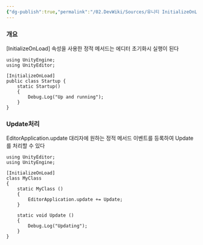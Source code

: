 ```yaml
---
{"dg-publish":true,"permalink":"/02.DevWiki/Sources/유니티 InitializeOnLoad 속성/","noteIcon":"","created":"2024-09-18T17:56:38.000+09:00","updated":"2025-07-19T22:58:36.000+09:00"}
---
```


### 개요
[InitializeOnLoad] 속성을 사용한 정적 메서드는 에디터 초기화시 실행이 된다
```
using UnityEngine;
using UnityEditor;

[InitializeOnLoad]
public class Startup {
    static Startup()
    {
        Debug.Log("Up and running");
    }
}
```
### Update처리
EditorApplication.update 대리자에 원하는 정적 메서드 이벤트를 등록하여 Update를 처리할 수 있다

```
using UnityEditor;
using UnityEngine;

[InitializeOnLoad]
class MyClass
{
    static MyClass ()
    {
        EditorApplication.update += Update;
    }

    static void Update ()
    {
        Debug.Log("Updating");
    }
}

```
